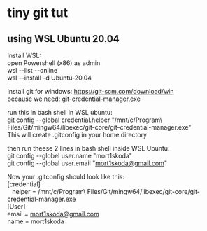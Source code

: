 # tiny git tut
## using WSL Ubuntu 20.04

Install WSL:<br/>
open Powershell (x86) as admin<br/>
wsl --list --online<br/>
wsl --install -d Ubuntu-20.04<br/>

Install git for windows: https://git-scm.com/download/win<br/>
because we need: git-credential-manager.exe

run this in bash shell in WSL ubuntu:<br/>
git config --global credential.helper "/mnt/c/Program\\ Files/Git/mingw64/libexec/git-core/git-credential-manager.exe"<br/>
This will create .gitconfig in your home directory

then run theese 2 lines in bash shell inside WSL Ubuntu:<br/>
git config --globel user.name  "mort1skoda"<br/>
git config --global user.email "mort1skoda@gmail.com"

Now your .gitconfig should look like this:<br/>
[credential]<br/>
&ensp;    helper = /mnt/c/Program\\ Files/Git/mingw64/libexec/git-core/git-credential-manager.exe<br/>
[User]<br/>
    email = mort1skoda@gmail.com<br/>
    name  = mort1skoda<br/>

